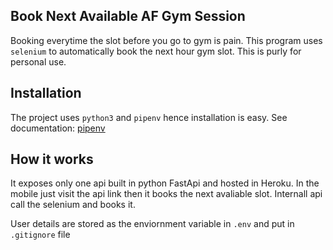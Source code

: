 ## Book Next Available AF Gym Session
Booking everytime the slot before you go to gym is pain. This program uses `selenium` to automatically book the next hour gym slot. This is purly for personal use.

## Installation
The project uses `python3` and `pipenv` hence installation is easy. See documentation: [pipenv](https://pipenv.pypa.io/en/latest/)

## How it works
It exposes only one api built in python FastApi and hosted in Heroku. 
In the mobile just visit the api link then it books the next avaliable slot. Internall api call the selenium and books it.

User details are stored as the enviornment variable in `.env` and put in `.gitignore` file
